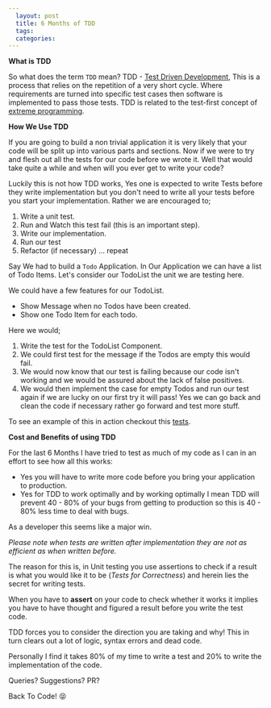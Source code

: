 ```yaml
---
  layout: post
  title: 6 Months of TDD
  tags:
  categories:
---
```


**What is TDD**

So what does the term `TDD` mean? TDD - [Test Driven Development](https://en.wikipedia.org/wiki/Test-driven_development), This is a process that relies on the repetition of a very short cycle. Where requirements are turned into specific test cases then software is implemented to pass those tests. TDD is related to the test-first concept of [extreme programming](https://en.wikipedia.org/wiki/Extreme_programming).

**How We Use TDD**

If you are going to build a non trivial application it is very likely that your code will be split up into various parts and sections. Now if we were to try and flesh out all the tests for our code before we wrote it. Well that would take quite a while and when will you ever get to write your code?

Luckily this is not how TDD works, Yes one is expected to write Tests before they write implementation but you don't need to write all your tests before you start your implementation.
Rather we are encouraged to;
1. Write a unit test.
2. Run and Watch this test fail (this is an important step).
3. Write our implementation.
4. Run our test
5. Refactor (if necessary) ... repeat

Say We had to build a `Todo` Application. In Our Application we can have a list of Todo Items. Let's consider our TodoList the unit we are testing here.

We could have a few features for our TodoList.

- Show Message when no Todos have been created.
- Show one Todo Item for each todo.

Here we would;
 1. Write the test for the TodoList Component.
 2. We could first test for the message if the Todos are empty this would fail.
 3. We would now know that our test is failing because our code isn't working and we would be assured about the lack of false positives.
 4. We would then implement the case for empty Todos and run our test again if we are lucky on our first try it will pass! Yes we can go back and clean the code if necessary rather go forward and test more stuff.

 To see an example of this in action checkout this [tests](https://github.com/zacck/ReactTODOSample/tree/master/app/tests).

**Cost and Benefits of using TDD**

For the last 6 Months I have tried to test as much of my code as I can in an effort to see how all this works:

- Yes you will have to write more code before you bring your application to production.
- Yes for TDD to work optimally and by working optimally I mean TDD will prevent 40 - 80% of your bugs from getting to production so this is 40 - 80% less time to deal with bugs.

As a developer this seems like a major win.

*Please note when tests are written after implementation they are not as efficient as when written before.*

The reason for this is, in Unit testing you use assertions to check if a result is what you would like it to be (*Tests for Correctness*) and herein lies the secret for writing tests.

When you have to **assert** on your code to check whether it works it implies you have to have thought and figured a result before you write the test code.

TDD forces you to consider the direction you are taking and why! This in turn clears out a lot of logic, syntax errors and dead code.

Personally I find it takes 80% of my time to write a test and 20% to write the implementation of the code.


Queries? Suggestions? PR?

Back To Code! &#x1f61d;
